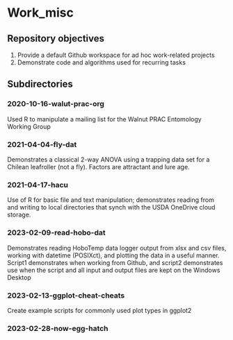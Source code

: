 # Work_misc

## Repository objectives
 1. Provide a default Github workspace for ad hoc work-related projects
 2. Demonstrate code and algorithms used for recurring tasks
 
## Subdirectories

### 2020-10-16-walut-prac-org

Used R to manipulate a mailing list for the Walnut PRAC Entomology Working Group

### 2021-04-04-fly-dat

Demonstrates a classical 2-way ANOVA using a trapping data set for a Chilean 
leafroller (not a fly). Factors are attractant and lure age.

### 2021-04-17-hacu

Use of R for basic file and text manipulation; demonstrates reading from and
writing to local directories that synch with the USDA OneDrive cloud storage.

### 2023-02-09-read-hobo-dat

Demonstrates reading HoboTemp data logger output from xlsx and csv files,
working with datetime (POSIXct), and plotting the data in a useful manner.
Script1 demonstrates when working from Github, and script2 demonstrates 
use when the script and all input and output files are kept on the Windows
Desktop

### 2023-02-13-ggplot-cheat-cheats

Create example scripts for commonly used plot types in ggplot2

### 2023-02-28-now-egg-hatch


